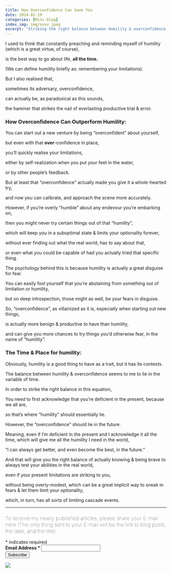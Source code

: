 ```yaml
---
title: How Overconfidence Can Save You
date: 2024-02-19 
categories: [Mini-blog]
index_img: img/ovvv.jpeg
excerpt: "Striking the right balance between Humility & overconfidence.. "
---
```


I used to think that constantly preaching and reminding myself of humility (which is a great virtue, of course), 

is the best way to go about life, <b>all the time.</b>

(We can define humility briefly as: remembering your limitations).

But I also realised that,

sometimes its adversary, overconfidence, 

can actually be, as paradoxical as this sounds, 

the hammer that strikes the nail of everlasting productive trial & error.

### How Overconfidence Can Outperform Humility:

You can start out a new venture by being “overconfident” about yourself, 

but even with that <b>over</b>-confidence in place,

you’ll quickly realise your limitations,

either by self-realization when you put your feet in the water,

or by other people’s feedback.

But at least that “overconfidence” actually made you give it a whole-hearted try, 

and now you can calibrate, and approach the scene more accurately.

However, if you’re overly “humble” about any endevour you’re embarking on, 

then you might never try certain things out of that “humility”, 

which will keep you in a suboptimal state & limits your optionality forever, 

without ever finding out what the real world, has to say about that,

or even what you could be capable of had you actually tried that specific thing.

The psychology behind this is because humility is actually a great disguise for fear.

You can easily fool yourself that you’re abstaining from something out of limitation or humility,

but on deep introspection, those might as well, be your fears in disguise.

So, “overconfidence”, as villainized as it is, especially when starting out new things,

is actually more benign & productive to have than humility, 

and can give you more chances to try things you’d otherwise fear, in the name of “humility”.

### The Time & Place for humility:

Obviously, humility is a good thing to have as a trait, but it has its contexts.

The balance between humility & overconfidence seems to me to lie in the variable of time.

In order to strike the right balance in this equation, 

You need to first acknowledge that you’re deficient in the present, because we all are, 

so that’s where “humility” should essentially lie.

However, the “overconfidence” should lie in the future.

Meaning, even if I’m deficient in the present and I acknowledge it all the time, which will give me all the humility I need in the world,

“I can always get better, and even become the best, in the future.”

And that will give you the right balance of actually knowing & being brave to always test your abilities in the real world, 

even if your present limitations are striking to you,

without being overly-modest, which can be a great implicit way to sneak in fears & let them limit your optionality,

which, in turn, has all sorts of limiting cascade events.

<hr>
<!-- Begin Mailchimp Signup Form -->
<link href="//cdn-images.mailchimp.com/embedcode/classic-10_7_dtp.css" rel="stylesheet" type="text/css">
<style type="text/css">
     #mc_embed_signup{ clear:left; font:10px;  align-items:center; }
	/* Add your own Mailchimp form style overrides in your site stylesheet or in this style block.
	   We recommend moving this block and the preceding CSS link to the HEAD of your HTML file. */
</style>
<div class="ssty">
<div id="mc_embed_signup">
  <form action="https://ideagnose.us12.list-manage.com/subscribe/post?u=463c6029de93ae83594496f4e&amp;id=c852f2020c&amp;f_id=001eb9e0f0" method="post" id="mc-embedded-subscribe-form" name="mc-embedded-subscribe-form" class="validate" target="_blank" novalidate>
    <div id="mc_embed_signup_scroll">
	<h3 style=font-weight:lighter;>To receive my newly published articles, please share your E-mail here (The only thing sent to your E-mail will be the link to blog posts, the date, and the title):</h3>
<div class="indicates-required"><span class="asterisk">*</span> indicates required</div>
<div class="mc-field-group">
	<label for="mce-EMAIL" style=font-weight:bold;>Email Address  <span class="asterisk">*</span>
</label>
	<input type="email" value="" name="EMAIL" class="required email" id="mce-EMAIL"><span id="mce-EMAIL-HELPERTEXT" class="helper_text"></span>
</div>
	<div id="mce-responses" class="clear foot">
		<div class="response" id="mce-error-response" style="display:none"></div>
		<div class="response" id="mce-success-response" style="display:none"></div>
	</div>    <!-- real people should not fill this in and expect good things - do not remove this or risk form bot signups-->
    <div style="position: absolute; left: -5000px;" aria-hidden="true"><input type="text" name="b_463c6029de93ae83594496f4e_c852f2020c" tabindex="-1" value=""></div>
        <div class="optionalParent">
            <div class="clear foot">
                <input type="submit" value="Subscribe" name="subscribe" id="mc-embedded-subscribe" class="button">
                <p class="brandingLogo"><a href="http://eepurl.com/h9K0LX" title="Mailchimp - email marketing made easy and fun"><img src="https://eep.io/mc-cdn-images/template_images/branding_logo_text_dark_dtp.svg"></a></p>
            </div>
        </div>
    </div>
</form>
</div>
</div>
<script type='text/javascript' src='//s3.amazonaws.com/downloads.mailchimp.com/js/mc-validate.js'></script><script type='text/javascript'>(function($) {window.fnames = new Array(); window.ftypes = new Array();fnames[0]='EMAIL';ftypes[0]='email';fnames[1]='FNAME';ftypes[1]='text';fnames[2]='LNAME';ftypes[2]='text';fnames[3]='ADDRESS';ftypes[3]='address';fnames[4]='PHONE';ftypes[4]='phone';fnames[5]='BIRTHDAY';ftypes[5]='birthday';}(jQuery));var $mcj = jQuery.noConflict(true);</script>
<!--End mc_embed_signup-->

